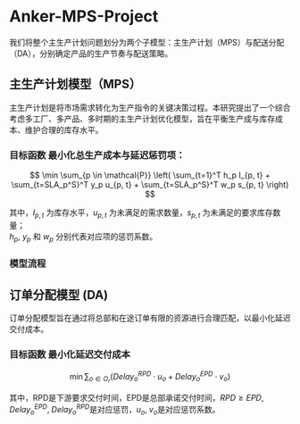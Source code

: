 # Anker-MPS-Project

我们将整个主生产计划问题划分为两个子模型：主生产计划（MPS）与配送分配（DA），分别确定产品的生产节奏与配送策略。 
 
## 主生产计划模型（MPS） 

主生产计划是将市场需求转化为生产指令的关键决策过程。本研究提出了一个综合考虑多工厂、多产品、多时期的主生产计划优化模型，旨在平衡生产成与库存成本、维护合理的库存水平。    

### 目标函数  最小化总生产成本与延迟惩罚项：  

$$ 
\min \sum_{p \in \mathcal{P}} \left( \sum_{t=1}^T h_p I_{p, t} + \sum_{t=SLA_p^S}^T y_p u_{p, t} + \sum_{t=SLA_p^S}^T w_p s_{p, t} \right) 
$$  

其中，$I_{p, t}$ 为库存水平，$u_{p, t}$ 为未满足的需求数量，$s_{p, t}$ 为未满足的要求库存数量；   
$h_p$, $y_p$ 和 $w_p$ 分别代表对应项的惩罚系数。  

### 模型流程



## 订单分配模型 (DA)
订单分配模型旨在通过将总部和在途订单有限的资源进行合理匹配，以最小化延迟交付成本。

### 目标函数  最小化延迟交付成本

$$
\min \sum_{o\in O_r}(Delay^{RPD}_o \cdot u_o + Delay^{EPD}_o \cdot v_o)
$$

其中，RPD是下游要求交付时间，EPD是总部承诺交付时间，$RPD \geq EPD$, $Delay^{EPD}_o,\;Delay^{RPD}_o$是对应惩罚，$u_o,\; v_o$是对应惩罚系数。
